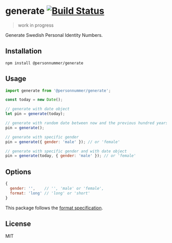 # generate [![Build Status](https://github.com/personnummer/js-generate/workflows/build/badge.svg)](https://github.com/personnummer/js-generate/actions)

> work in progress

Generate Swedish Personal Identity Numbers.

## Installation

```
npm install @personnummer/generate
```

## Usage

```js
import generate from '@personnummer/generate';

const today = new Date();

// generate with date object
let pin = generate(today);

// generate with random date between now and the previous hundred years and the next hundred years
pin = generate();

// generate with specific gender
pin = generate({ gender: 'male' }); // or 'female'

// generate with specific gender and with date object
pin = generate(today, { gender: 'male' }); // or 'female'
```

## Options

```js
{
  gender: '',    // '', 'male' or 'female',
  format: 'long' // 'long' or 'short'
}
```

This package follows the [format specification](https://github.com/personnummer/meta#short-format).

## License

MIT
